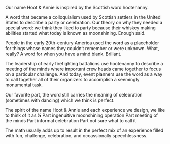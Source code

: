 Our name Hoot & Annie is inspired by the Scottish word hootenanny.

A word that became a colloquialism used by Scottish settlers in the United States to describe a party or celebration. Our theory on why they needed a special word: we think they liked to party because their whiskey making abilities started what today is known as moonshining. Enough said.

People in the early 20th-century America used the word as a placeholder for things whose names they couldn’t remember or were unknown. What, really? A word for when you have a mind blank. Brillant.

The leadership of early firefighting battalions use hootenanny to describe a meeting of the minds where important crew heads came together to focus on a particular challenge. And today, event planners use the word as a way to call together all of their organizers to accomplish a seemingly monumental task.

Our favorite part, the word still carries the meaning of celebration (sometimes with dancing) which we think is perfect.

The spirit of the name Hoot & Annie and each experience we design, we like to think of it as ¼ 
Part ingenuitive moonshining operation
Part meeting of the minds
Part informal celebration
Part not sure what to call it

The math usually adds up to result in the perfect mix of an experience filled with fun, challenge, celebration, and occassionally speechlessness.

